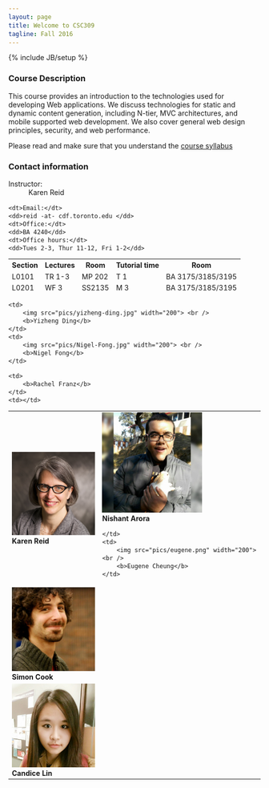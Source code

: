 ```yaml
---
layout: page
title: Welcome to CSC309
tagline: Fall 2016
---
```

{% include JB/setup %}

### Course Description

This course provides an introduction to the technologies used for developing Web applications. We discuss technologies for static and dynamic content generation, including N-tier, MVC architectures, and mobile supported web development. We also cover general web design principles, security, and web performance.

Please read and make sure that you understand the <a href="{{ BASE_PATH }}info.html">course syllabus</a> 

### Contact information

<div class="contact">
<dl class="dl-horizontal">
	<dt>Instructor:</dt>
	<dd>Karen Reid</dd>

	<dt>Email:</dt>
	<dd>reid -at- cdf.toronto.edu </dd>
	<dt>Office:</dt>
	<dd>BA 4240</dd>
	<dt>Office hours:</dt>
	<dd>Tues 2-3, Thur 11-12, Fri 1-2</dd>
</dl>

</div>

<div class="meetings">
<table class="table">
<thead>
	<tr>
		<th>Section</th><th>Lectures</th><th>Room</th><th>Tutorial time</th><th>Room</th>
	</tr>
	<tr>
		<td>L0101</td><td>TR 1-3</td><td>MP 202</td><td>T 1</td><td>BA 3175/3185/3195</td>
		</tr>
	</tr>
	<tr>
	</tr>
	<tr>
		<td>L0201</td><td>WF 3</td><td>SS2135</td><td>M 3</td><td>BA 3175/3185/3195 </td>
	</tr>
</thead>
</table>
</div>

<div>
<table class="table">
<tr>
    <td>
        <img src="pics/karen-reid.jpg" width="200"> <br />
        <b>Karen Reid</b>
    </td>
    <td>
        <img src="pics/nishant-arora.jpg" width="200"> <br />
        <b>Nishant Arora</b> 
         
    </td>
    <td>
        <img src="pics/eugene.png" width="200"> <br />
        <b>Eugene Cheung</b> 
    </td>
</tr>
<tr>
    <td>
        <img src="pics/simon-cook.jpg" width="200"> <br />
        <b>Simon Cook</b>
    </td>

    <td>
        <img src="pics/yizheng-ding.jpg" width="200"> <br />
        <b>Yizheng Ding</b>
    </td>
    <td>
        <img src="pics/Nigel-Fong.jpg" width="200"> <br />
        <b>Nigel Fong</b>
    </td>
</tr>
<tr>
    <td>
        <img src="pics/candice-lin.jpg" width="200"> <br />
        <b>Candice Lin</b>
    </td>

    <td>
        <b>Rachel Franz</b>
    </td>
    <td></td>
</tr>
</table>

</div>

    
